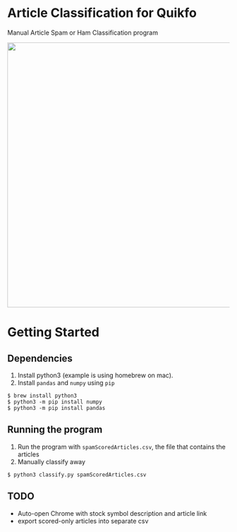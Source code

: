 # Article Classification for Quikfo
Manual Article Spam or Ham Classification program

<p align="center">
  <img width="600" src="https://cdn.rawgit.com/tommagnusson/article_classification/830a52b4/articleSVG.svg">
</p>

# Getting Started

## Dependencies

1. Install python3 (example is using homebrew on mac).
1. Install `pandas` and `numpy` using `pip`

```
$ brew install python3
$ python3 -m pip install numpy
$ python3 -m pip install pandas
```

## Running the program

1. Run the program with `spamScoredArticles.csv`, the file that contains the articles
1. Manually classify away

`$ python3 classify.py spamScoredArticles.csv`

## TODO
 - Auto-open Chrome with stock symbol description and article link
 - export scored-only articles into separate csv
